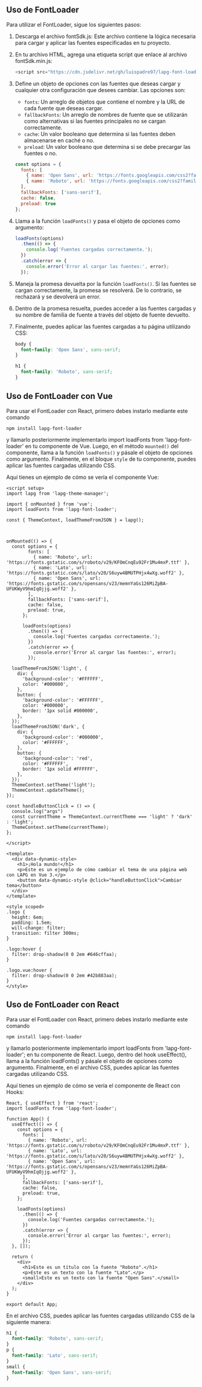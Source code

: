 ## Uso de FontLoader

Para utilizar el FontLoader, sigue los siguientes pasos:

1. Descarga el archivo fontSdk.js: Este archivo contiene la lógica necesaria para cargar y aplicar las fuentes especificadas en tu proyecto.

2. En tu archivo HTML, agrega una etiqueta script que enlace al archivo fontSdk.min.js:

   ```javascript
   <script src="https://cdn.jsdelivr.net/gh/luispadre97/lapg-font-loader@main/dist/fontSdk.min.js"></script>
   ```

3. Define un objeto de opciones con las fuentes que deseas cargar y cualquier otra configuración que desees cambiar. Las opciones son:

   - `fonts`: Un arreglo de objetos que contiene el nombre y la URL de cada fuente que deseas cargar.
   - `fallbackFonts`: Un arreglo de nombres de fuente que se utilizarán como alternativas si las fuentes principales no se cargan correctamente.
   - `cache`: Un valor booleano que determina si las fuentes deben almacenarse en caché o no.
   - `preload`: Un valor booleano que determina si se debe precargar las fuentes o no.

   ```javascript
   const options = {
     fonts: [
       { name: 'Open Sans', url: 'https://fonts.googleapis.com/css2?family=Open+Sans&display=swap' },
       { name: 'Roboto', url: 'https://fonts.googleapis.com/css2?family=Roboto&display=swap' }
     ],
     fallbackFonts: ['sans-serif'],
     cache: false,
     preload: true
   };
   ```

4. Llama a la función `loadFonts()` y pasa el objeto de opciones como argumento:

   ```javascript
   loadFonts(options)
     .then(() => {
       console.log('Fuentes cargadas correctamente.');
     })
     .catch(error => {
       console.error('Error al cargar las fuentes:', error);
     });
   ```

5. Maneja la promesa devuelta por la función `loadFonts()`. Si las fuentes se cargan correctamente, la promesa se resolverá. De lo contrario, se rechazará y se devolverá un error.

6. Dentro de la promesa resuelta, puedes acceder a las fuentes cargadas y su nombre de familia de fuente a través del objeto de fuente devuelto.

7. Finalmente, puedes aplicar las fuentes cargadas a tu página utilizando CSS:

   ```scss
   body {
     font-family: 'Open Sans', sans-serif;
   }
   
   h1 {
     font-family: 'Roboto', sans-serif;
   }
   ```



## Uso de FontLoader con Vue

Para usar el FontLoader con React, primero debes instarlo mediante este comando

```
npm install lapg-font-loader
```

y llamarlo posteriormente  implementarlo import loadFonts from 'lapg-font-loader' en tu componente de Vue. Luego, en el método `mounted()` del componente, llama a la función `loadFonts()` y pásale el objeto de opciones como argumento. Finalmente, en el bloque `style` de tu componente, puedes aplicar las fuentes cargadas utilizando CSS.

Aquí tienes un ejemplo de cómo se vería el componente Vue:

```vue
<script setup>
import lapg from 'lapg-theme-manager';

import { onMounted } from 'vue';
import loadFonts from 'lapg-font-loader';

const { ThemeContext, loadThemeFromJSON } = lapg();



onMounted(() => {
  const options = {
        fonts: [
          { name: 'Roboto', url: 'https://fonts.gstatic.com/s/roboto/v29/KFOmCnqEu92Fr1Mu4mxP.ttf' },
          { name: 'Lato', url: 'https://fonts.gstatic.com/s/lato/v20/S6uyw4BMUTPHjx4wXg.woff2' },
          { name: 'Open Sans', url: 'https://fonts.gstatic.com/s/opensans/v23/memnYaGs126MiZpBA-UFUKWyV9hmIqOjjg.woff2' },
        ],
        fallbackFonts: ['sans-serif'],
        cache: false,
        preload: true,
      };

      loadFonts(options)
        .then(() => {
          console.log('Fuentes cargadas correctamente.');
        })
        .catch(error => {
          console.error('Error al cargar las fuentes:', error);
        });
  
  loadThemeFromJSON('light', {
    div: {
      'background-color': '#FFFFFF',
      color: '#000000',
    },
    button: {
      'background-color': '#FFFFFF',
      color: '#000000',
      border: '1px solid #000000',
    },
  });
  loadThemeFromJSON('dark', {
    div: {
      'background-color': '#000000',
      color: '#FFFFFF',
    },
    button: {
      'background-color': 'red',
      color: '#FFFFFF',
      border: '1px solid #FFFFFF',
    },
  });
  ThemeContext.setTheme('light');
  ThemeContext.updateTheme();
});

const handleButtonClick = () => {
  console.log("args")
  const currentTheme = ThemeContext.currentTheme === 'light' ? 'dark' : 'light';
  ThemeContext.setTheme(currentTheme);
};

</script>

<template>
  <div data-dynamic-style>
    <h1>¡Hola mundo!</h1>
    <p>Este es un ejemplo de cómo cambiar el tema de una página web con LAPG en Vue 3.</p>
    <button data-dynamic-style @click="handleButtonClick">Cambiar tema</button>
  </div>
</template>

<style scoped>
.logo {
  height: 6em;
  padding: 1.5em;
  will-change: filter;
  transition: filter 300ms;
}

.logo:hover {
  filter: drop-shadow(0 0 2em #646cffaa);
}

.logo.vue:hover {
  filter: drop-shadow(0 0 2em #42b883aa);
}
</style>

```



## Uso de FontLoader con React

Para usar el FontLoader con React, primero debes instarlo mediante este comando

```
npm install lapg-font-loader
```

y llamarlo posteriormente  implementarlo import loadFonts from 'lapg-font-loader';
en tu componente de React. Luego, dentro del hook useEffect(), llama a la función loadFonts() y pásale el objeto de opciones como argumento. Finalmente, en el archivo CSS, puedes aplicar las fuentes cargadas utilizando CSS.

Aquí tienes un ejemplo de cómo se vería el componente de React con Hooks:

```react
React, { useEffect } from 'react';
import loadFonts from 'lapg-font-loader';

function App() {
  useEffect(() => {
    const options = {
      fonts: [
        { name: 'Roboto', url: 'https://fonts.gstatic.com/s/roboto/v29/KFOmCnqEu92Fr1Mu4mxP.ttf' },
        { name: 'Lato', url: 'https://fonts.gstatic.com/s/lato/v20/S6uyw4BMUTPHjx4wXg.woff2' },
        { name: 'Open Sans', url: 'https://fonts.gstatic.com/s/opensans/v23/memnYaGs126MiZpBA-UFUKWyV9hmIqOjjg.woff2' },
      ],
      fallbackFonts: ['sans-serif'],
      cache: false,
      preload: true,
    };

    loadFonts(options)
      .then(() => {
        console.log('Fuentes cargadas correctamente.');
      })
      .catch(error => {
        console.error('Error al cargar las fuentes:', error);
      });
  }, []);

  return (
    <div>
      <h1>Este es un título con la fuente "Roboto".</h1>
      <p>Este es un texto con la fuente "Lato".</p>
      <small>Este es un texto con la fuente "Open Sans".</small>
    </div>
  );
}

export default App;
```

En el archivo CSS, puedes aplicar las fuentes cargadas utilizando CSS de la siguiente manera:

```css
h1 {
  font-family: 'Roboto', sans-serif;
}
p {
  font-family: 'Lato', sans-serif;
}
small {
  font-family: 'Open Sans', sans-serif;
}
```